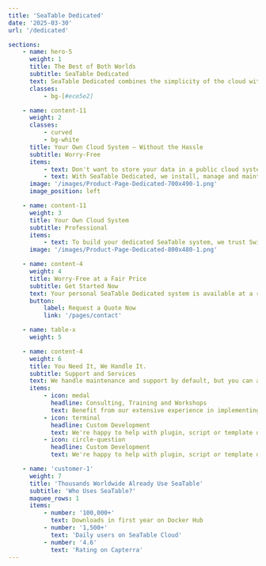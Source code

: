 ```yaml
---
title: 'SeaTable Dedicated'
date: '2025-03-30'
url: '/dedicated'

sections:
    - name: hero-5
      weight: 1
      title: The Best of Both Worlds
      subtitle: SeaTable Dedicated
      text: SeaTable Dedicated combines the simplicity of the cloud with the flexibility of a self-hosted system. We'll naturally handle maintenance and support.
      classes:
          - bg-[#ece5e2]

    - name: content-11
      weight: 2
      classes:
          - curved
          - bg-white
      title: Your Own Cloud System – Without the Hassle
      subtitle: Worry-Free
      items:
          - text: Don't want to store your data in a public cloud system or need higher API limits, but don't want to operate your own system? A dedicated SeaTable system is your solution.
          - text: With SeaTable Dedicated, we install, manage and maintain your personal SeaTable server. You choose the URL, logo, colors and templates. We'll also help you connect your system with business authentication like SAML or OAuth.
      image: '/images/Product-Page-Dedicated-700x490-1.png'
      image_position: left

    - name: content-11
      weight: 3
      title: Your Own Cloud System
      subtitle: Professional
      items:
          - text: To build your dedicated SeaTable system, we trust Swiss provider Exoscale - the same infrastructure we use for our own cloud. You benefit from secure German data centers, lightning-fast S3 object storage, and established backup processes.
      image: '/images/Product-Page-Dedicated-800x480-1.png'

    - name: content-4
      weight: 4
      title: Worry-Free at a Fair Price
      subtitle: Get Started Now
      text: Your personal SeaTable Dedicated system is available at a reasonable price. For 100+ licenses, we'll gladly create a custom quote.
      button:
          label: Request a Quote Now
          link: '/pages/contact'

    - name: table-x
      weight: 5

    - name: content-4
      weight: 6
      title: You Need It, We Handle It.
      subtitle: Support and Services
      text: We handle maintenance and support by default, but you can also take advantage of our additional services.
      items:
          - icon: medal
            headline: Consulting, Training and Workshops
            text: Benefit from our extensive experience in implementing SeaTable.
          - icon: terminal
            headline: Custom Development
            text: We're happy to help with plugin, script or template development.
          - icon: circle-question
            headline: Custom Development
            text: We're happy to help with plugin, script or template development.

    - name: 'customer-1'
      weight: 7
      title: 'Thousands Worldwide Already Use SeaTable'
      subtitle: 'Who Uses SeaTable?'
      maquee_rows: 1
      items:
          - number: '100,000+'
            text: Downloads in first year on Docker Hub
          - number: '1,500+'
            text: 'Daily users on SeaTable Cloud'
          - number: '4.6'
            text: 'Rating on Capterra'
---
```

